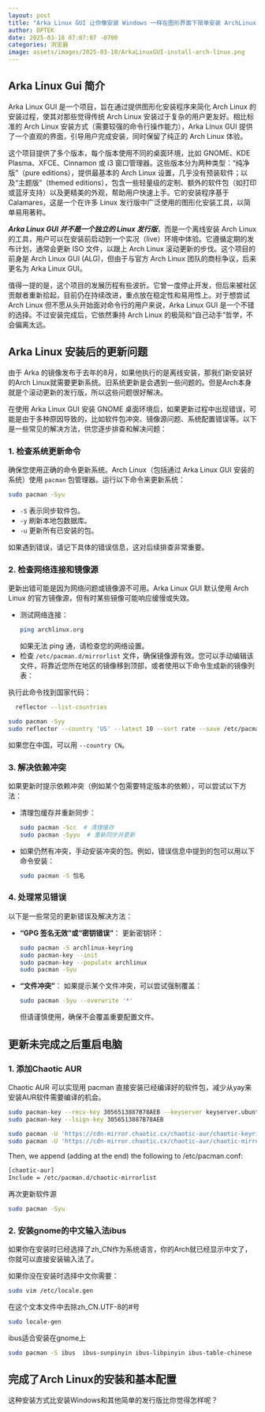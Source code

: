 ```yaml
---
layout: post
title: "Arka Linux GUI 让你像安装 Windows 一样在图形界面下简单安装 ArchLinux 无需任何命令行"
author: DPTEK
date: 2025-03-18 07:07:07 -0700
categories: 浏览器
image: assets/images/2025-03-18/ArkaLinuxGUI-install-arch-linux.png
---
```


## Arka Linux Gui 简介
Arka Linux GUI 是一个项目，旨在通过提供图形化安装程序来简化 Arch Linux 的安装过程，使其对那些觉得传统 Arch Linux 安装过于复杂的用户更友好。相比标准的 Arch Linux 安装方式（需要较强的命令行操作能力），Arka Linux GUI 提供了一个直观的界面，引导用户完成安装，同时保留了纯正的 Arch Linux 体验。

这个项目提供了多个版本，每个版本使用不同的桌面环境，比如 GNOME、KDE Plasma、XFCE、Cinnamon 或 i3 窗口管理器。这些版本分为两种类型：“纯净版”（pure editions），提供最基本的 Arch Linux 设置，几乎没有预装软件；以及“主题版”（themed editions），包含一些轻量级的定制、额外的软件包（如打印或蓝牙支持）以及更精美的外观，帮助用户快速上手。它的安装程序基于 Calamares，这是一个在许多 Linux 发行版中广泛使用的图形化安装工具，以简单易用著称。

***Arka Linux GUI 并不是一个独立的 Linux 发行版***，而是一个离线安装 Arch Linux 的工具，用户可以在安装前启动到一个实况（live）环境中体验。它遵循定期的发布计划，通常会更新 ISO 文件，以跟上 Arch Linux 滚动更新的步伐。这个项目的前身是 Arch Linux GUI (ALG)，但由于与官方 Arch Linux 团队的商标争议，后来更名为 Arka Linux GUI。

值得一提的是，这个项目的发展历程有些波折。它曾一度停止开发，但后来被社区贡献者重新拾起，目前仍在持续改进，重点放在稳定性和易用性上。对于想尝试 Arch Linux 但不愿从头开始面对命令行的用户来说，Arka Linux GUI 是一个不错的选择。不过安装完成后，它依然秉持 Arch Linux 的极简和“自己动手”哲学，不会偏离太远。

## Arka Linux 安装后的更新问题
由于 Arka 的镜像发布于去年的8月，如果他执行的是离线安装，那我们新安装好的Arch Linux就需要更新系统。旧系统更新是会遇到一些问题的。但是Arch本身就是个滚动更新的发行版，所以这些问题很好解决。

在使用 Arka Linux GUI 安装 GNOME 桌面环境后，如果更新过程中出现错误，可能是由于多种原因导致的，比如软件包冲突、镜像源问题、系统配置错误等。以下是一些常见的解决方法，供您逐步排查和解决问题：

### 1. 检查系统更新命令
确保您使用正确的命令更新系统。Arch Linux（包括通过 Arka Linux GUI 安装的系统）使用 `pacman` 包管理器。运行以下命令来更新系统：
```bash
sudo pacman -Syu
```
- `-S` 表示同步软件包。
- `-y` 刷新本地包数据库。
- `-u` 更新所有已安装的包。

如果遇到错误，请记下具体的错误信息，这对后续排查非常重要。

### 2. 检查网络连接和镜像源
更新出错可能是因为网络问题或镜像源不可用。Arka Linux GUI 默认使用 Arch Linux 的官方镜像源，但有时某些镜像可能响应缓慢或失效。
- 测试网络连接：
  ```bash
  ping archlinux.org
  ```
  如果无法 ping 通，请检查您的网络设置。
- 检查 `/etc/pacman.d/mirrorlist` 文件，确保镜像源有效。您可以手动编辑该文件，将靠近您所在地区的镜像移到顶部，或者使用以下命令生成新的镜像列表：

执行此命令找到国家代码：
```bash
  reflector --list-countries
```

  ```bash
  sudo pacman -Syy
  sudo reflector --country 'US' --latest 10 --sort rate --save /etc/pacman.d/mirrorlist
  ```
  如果您在中国，可以用 `--country CN`。

### 3. 解决依赖冲突
如果更新时提示依赖冲突（例如某个包需要特定版本的依赖），可以尝试以下方法：
- 清理包缓存并重新同步：
  ```bash
  sudo pacman -Scc  # 清理缓存
  sudo pacman -Syyu  # 重新同步并更新
  ```
- 如果仍然有冲突，手动安装冲突的包。例如，错误信息中提到的包可以用以下命令安装：
  ```bash
  sudo pacman -S 包名
  ```

### 4. 处理常见错误
以下是一些常见的更新错误及解决方法：
- **“GPG 签名无效”或“密钥错误”**：
  更新密钥环：
  ```bash
  sudo pacman -S archlinux-keyring
  sudo pacman-key --init
  sudo pacman-key --populate archlinux
  sudo pacman -Syu
  ```
- **“文件冲突”**：
  如果提示某个文件冲突，可以尝试强制覆盖：
  ```bash
  sudo pacman -Syu --overwrite '*'
  ```
  但请谨慎使用，确保不会覆盖重要配置文件。

## 更新未完成之后重启电脑
### 1. 添加Chaotic AUR
Chaotic AUR 可以实现用 pacman 直接安装已经编译好的软件包，减少从yay来安装AUR软件需要编译的机会。

```bash
sudo pacman-key --recv-key 3056513887B78AEB --keyserver keyserver.ubuntu.com
sudo pacman-key --lsign-key 3056513887B78AEB
```
```bash
sudo pacman -U 'https://cdn-mirror.chaotic.cx/chaotic-aur/chaotic-keyring.pkg.tar.zst'
sudo pacman -U 'https://cdn-mirror.chaotic.cx/chaotic-aur/chaotic-mirrorlist.pkg.tar.zst'
```

Then, we append (adding at the end) the following to /etc/pacman.conf:
```bash
[chaotic-aur]
Include = /etc/pacman.d/chaotic-mirrorlist
```
再次更新软件源
```bash
sudo pacman -Syu
```

### 2. 安装gnome的中文输入法ibus

如果你在安装时已经选择了zh_CN作为系统语言，你的Arch就已经显示中文了，你就可以直接安装输入法了。

如果你没在安装时选择中文你需要：
```bash
sudo vim /etc/locale.gen
```
在这个文本文件中去除zh_CN.UTF-8的#号
```bash
sudo locale-gen
```
ibus适合安装在gnome上
```bash
sudo pacman -S ibus  ibus-sunpinyin ibus-libpinyin ibus-table-chinese
```

## 完成了Arch Linux的安装和基本配置

这种安装方式比安装Windows和其他简单的发行版比你觉得怎样呢？